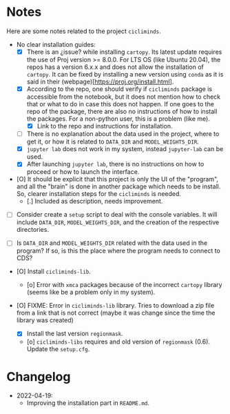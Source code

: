 # Notes

Here are some notes related to the project `cicliminds`.

- No clear installation guides:
    - [X] There is an ¿issue? while installing `cartopy`. Its latest update
      requires the use of Proj version >= 8.0.0. For LTS OS (like Ubuntu 20.04),
      the repos has a version 6.x.x and does not allow the installation of
      `cartopy`. It can be fixed by installing a new version using `conda` as it
      is said in their (webpage)[https://proj.org/install.html].
    - [X] According to the repo, one should verify if `cicliminds` package is
      accessible from the notebook, but it does not mention how to check that or
      what to do in case this does not happen. If one goes to the repo of the
      package, there are also no instructions of how to install the packages. For
      a non-python user, this is a problem (like me).
        - [X] Link to the repo and instructions for installation.
    - [ ] There is no explanation about the data used in the project, where to
      get it, or how it is related to `DATA_DIR` and `MODEL_WEIGHTS_DIR`.
    - [X] `jupyter lab` does not work in my system, instead `jupyter-lab` can be
      used.
    - [X] After launching `jupyter lab`, there is no instructions on how to
      proceed or how to launch the interface.

- [O] It should be explicit that this project is only the UI of the "program",
  and all the "brain" is done in another package which needs to be install. So,
  clearer installation steps for the `cicliminds` is needed.
    - [.] Included as description, needs improvement.

- [ ] Consider create a `setup` script to deal with the console variables. It
  will include `DATA_DIR`, `MODEL_WEIGHTS_DIR`, and the creation of the
  respective directories.

- [ ] Is `DATA_DIR` and `MODEL_WEIGHTS_DIR` related with the data used in the
  program? If so, is this the place where the program needs to connect to CDS?

- [O] Install `cicliminds-lib`.
    - [o] Error with `xmca` packages because of the incorrect `cartopy` library
      (seems like be a problem only in my system).

- [O] FIXME: Error in `cicliminds-lib` library. Tries to download a zip file from
  a link that is not correct (maybe it was change since the time the library was
  created)
    - [X] Install the last version `regionmask`.
    - [o] `cicliminds-libs` requires and old version of `regionmask` (0.6).
      Update the `setup.cfg`.

# Changelog

- 2022-04-19:
    - Improving the installation part in `README.md`.
